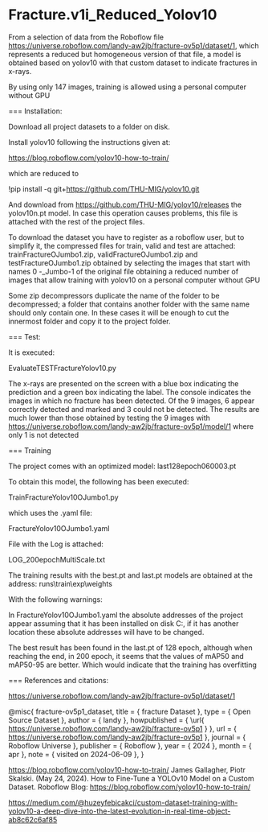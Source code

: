 # Fracture.v1i_Reduced_Yolov10
From a selection of data from the Roboflow file https://universe.roboflow.com/landy-aw2jb/fracture-ov5p1/dataset/1, which represents a reduced but homogeneous version of that file, a model is obtained based on yolov10 with that custom dataset to indicate fractures in x-rays.

By using only 147 images, training is allowed using a personal computer without GPU

===
Installation:

Download all project datasets to a folder on disk.

Install yolov10 following the instructions given at:

https://blog.roboflow.com/yolov10-how-to-train/

which are reduced to

 !pip install -q git+https://github.com/THU-MIG/yolov10.git

And download from https://github.com/THU-MIG/yolov10/releases the yolov10n.pt model. In case this operation causes problems, this file is attached with the rest of the project files.

To download the dataset you have to register as a roboflow user, but to simplify it, the compressed files for train, valid and test are attached: trainFractureOJumbo1.zip, validFractureOJumbo1.zip and testFractureOJumbo1.zip obtained by selecting the images that start with names 0 -_Jumbo-1 of the original file obtaining a reduced number of images that allow training with yolov10 on a personal computer without GPU

Some zip decompressors duplicate the name of the folder to be decompressed; a folder that contains another folder with the same name should only contain one. In these cases it will be enough to cut the innermost folder and copy it to the project folder.

===
Test:

It is executed:

EvaluateTESTFractureYolov10.py

The x-rays are presented on the screen with a blue box indicating the prediction and a green box indicating the label. The console indicates the images in which no fracture has been detected.
Of the 9 images, 6 appear correctly detected and marked and 3 could not be detected.
The results are much lower than those obtained by testing the 9 images with https://universe.roboflow.com/landy-aw2jb/fracture-ov5p1/model/1 where only 1 is not detected

===
 Training

The project comes with an optimized model: last128epoch060003.pt

To obtain this model, the following has been executed:

TrainFractureYolov10OJumbo1.py

which uses the .yaml file:

FractureYolov10OJumbo1.yaml

File with the Log is attached:

LOG_200epochMultiScale.txt

The training results with the best.pt and last.pt models are obtained at the address:
runs\train\exp\weights

With the following warnings:

In FractureYolov10OJumbo1.yaml the absolute addresses of the project appear assuming that it has been installed on disk C:, if it has another location these absolute addresses will have to be changed.

The best result has been found in the last.pt of 128 epoch, although when reaching the end, in 200 epoch, it seems that the values ​​of mAP50 and mAP50-95 are better. Which would indicate that the training has overfitting

===
References and citations:

https://universe.roboflow.com/landy-aw2jb/fracture-ov5p1/dataset/1

@misc{
                            fracture-ov5p1_dataset,
                            title = { fracture Dataset },
                            type = { Open Source Dataset },
                            author = { landy },
                            howpublished = { \url{ https://universe.roboflow.com/landy-aw2jb/fracture-ov5p1 } },
                            url = { https://universe.roboflow.com/landy-aw2jb/fracture-ov5p1 },
                            journal = { Roboflow Universe },
                            publisher = { Roboflow },
                            year = { 2024 },
                            month = { apr },
                            note = { visited on 2024-06-09 },
                            }

https://blog.roboflow.com/yolov10-how-to-train/
James Gallagher, Piotr Skalski. (May 24, 2024). How to Fine-Tune a YOLOv10 Model on a Custom Dataset. Roboflow Blog: https://blog.roboflow.com/yolov10-how-to-train/

https://medium.com/@huzeyfebicakci/custom-dataset-training-with-yolov10-a-deep-dive-into-the-latest-evolution-in-real-time-object-ab8c62c6af85
